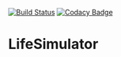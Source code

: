 [![Build Status](https://travis-ci.org/emilrowland/LifeSimulator.svg?branch=master)](https://travis-ci.org/emilrowland/LifeSimulator)
[![Codacy Badge](https://api.codacy.com/project/badge/Grade/b9ed917dc40b452cb9a702fb3f5f7811)](https://www.codacy.com/app/rowland.emil/LifeSimulator?utm_source=github.com&amp;utm_medium=referral&amp;utm_content=emilrowland/LifeSimulator&amp;utm_campaign=Badge_Grade)
# LifeSimulator
